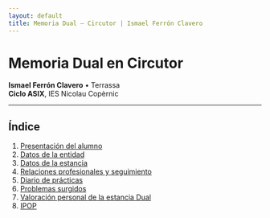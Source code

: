 ```yaml
---
layout: default
title: Memoria Dual – Circutor | Ismael Ferrón Clavero
---
```


# Memoria Dual en Circutor

**Ismael Ferrón Clavero** • Terrassa  
**Ciclo ASIX**, IES Nicolau Copèrnic

---

## Índice

1. [Presentación del alumno](/presentacion/)  
2. [Datos de la entidad](/entidad/)  
3. [Datos de la estancia](/estancia/)  
4. [Relaciones profesionales y seguimiento](/relaciones/)  
5. [Diario de prácticas](/diario/)  
6. [Problemas surgidos](/problemas/)  
7. [Valoración personal de la estancia Dual](/valoracion/)  
8. [IPOP](/ipop/)




